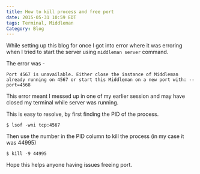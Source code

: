 ```yaml
---
title: How to kill process and free port
date: 2015-05-31 10:59 EDT
tags: Terminal, Middleman
Category: Blog
---
```


While setting up this blog for once I got into error where it was
erroring when I tried to start the server using `middleman server`
command.

The error was -

    Port 4567 is unavailable. Either close the instance of Middleman already running on 4567 or start this Middleman on a new port with: --port=4568

This error meant I messed up in one of my earlier session and may have
closed my terminal while server was running.

This is easy to resolve, by first finding the PID of the process.

    $ lsof -wni tcp:4567

Then use the number in the PID column to kill the process (in my case it
was 44995)

    $ kill -9 44995

Hope this helps anyone having issues freeing port.
